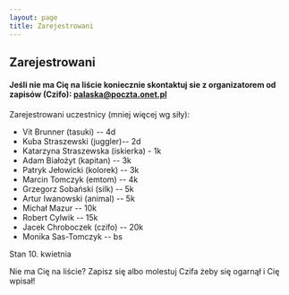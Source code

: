 ```yaml
---
layout: page
title: Zarejestrowani
---
```


## Zarejestrowani

#### Jeśli nie ma Cię na liście koniecznie skontaktuj sie z organizatorem od zapisów (Czifo): palaska@poczta.onet.pl

Zarejestrowani uczestnicy (mniej więcej wg siły):

- Vít Brunner (tasuki) -- 4d
- Kuba Straszewski (juggler)-- 2d
- Katarzyna Straszewska (iskierka) - 1k
- Adam Białożyt (kapitan) -- 3k
- Patryk Jełowicki (kolorek) -- 3k
- Marcin Tomczyk (emtom) -- 4k
- Grzegorz Sobański (silk) -- 5k
- Artur Iwanowski (animal) -- 5k
- Michał Mazur -- 10k
- Robert Cylwik -- 15k
- Jacek Chroboczek (czifo) -- 20k
- Monika Sas-Tomczyk -- bs

Stan 10. kwietnia

Nie ma Cię na liście?  Zapisz się albo molestuj Czifa żeby się ogarnął i Cię wpisał!
